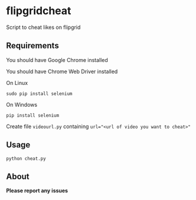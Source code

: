 # flipgridcheat
Script to cheat likes on flipgrid
## Requirements
You should have Google Chrome installed

You should have Chrome Web Driver installed

On Linux
```
sudo pip install selenium
```
On Windows
```
pip install selenium
```
Create file ```videourl.py``` containing ```url="<url of video you want to cheat>"```
## Usage
```
python cheat.py
```
## About
**Please report any issues**
